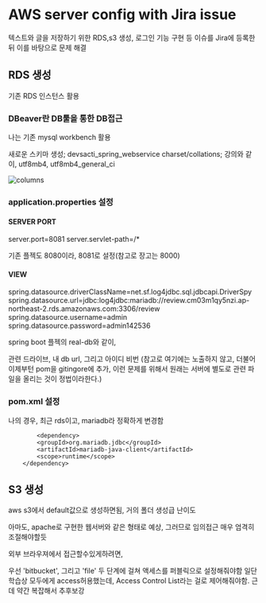 # AWS server config with Jira issue
텍스트와 글을 저장하기 위한 RDS,s3 생성, 로그인 기능 구현 등 이슈를 Jira에 등록한 뒤 이를 바탕으로 문제 해결

## RDS 생성
기존 RDS 인스턴스 활용

### DBeaver란 DB툴을 통한 DB접근
나는 기존 mysql workbench 활용

새로운 스키마 생성; devsacti_spring_webservice
charset/collations; 강의와 같이, utf8mb4, utf8mb4_general_ci

![columns](https://user-images.githubusercontent.com/82523058/126755463-aab56727-711e-49ce-bc9c-349ab844956f.JPG)

### application.properties 설정

#### SERVER PORT
server.port=8081
server.servlet-path=/*

기존 플젝도 8080이라, 8081로 설정(참고로 장고는 8000)

#### VIEW
spring.datasource.driverClassName=net.sf.log4jdbc.sql.jdbcapi.DriverSpy
spring.datasource.url=jdbc:log4jdbc:mariadb://review.cm03m1qy5nzi.ap-northeast-2.rds.amazonaws.com:3306/review
spring.datasource.username=admin
spring.datasource.password=admin142536

spring boot 플젝의 real-db와 같이, 

관련 드라이브, 내 db url, 그리고 아이디 비번
(참고로 여기에는 노출하지 않고, 더불어 이제부턴 pom을 gitingore에 추가, 이런 문제를 위해서 원래는 서버에 별도로 관련 파일을 올리는 것이 정법이라한다.)

### pom.xml 설정
나의 경우, 최근 rds이고, mariadb라 정확하게 변경함

        	<dependency>
			<groupId>org.mariadb.jdbc</groupId>
			<artifactId>mariadb-java-client</artifactId>
			<scope>runtime</scope>
		</dependency>

## S3 생성
aws s3에서 default값으로 생성하면됨, 거의 폴더 생성급 난이도

아마도, apache로 구현한 웹서버와 같은 형태로 예상, 그러므로 임의접근 매우 엄격히 조절해야할듯


외부 브라우져에서 접근할수있게하려면,

우선 'bitbucket', 그리고 'file' 두 단계에 걸쳐 액세스를 퍼블릭으로 설정해줘야함
일단 학습상 모두에게 access허용했는데, Access Control List라는 걸로 제어해줘야함.
근데 약간 복잡해서 추후보강
